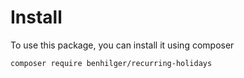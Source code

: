 # Install

To use this package, you can install it using composer

```bash
composer require benhilger/recurring-holidays
```
